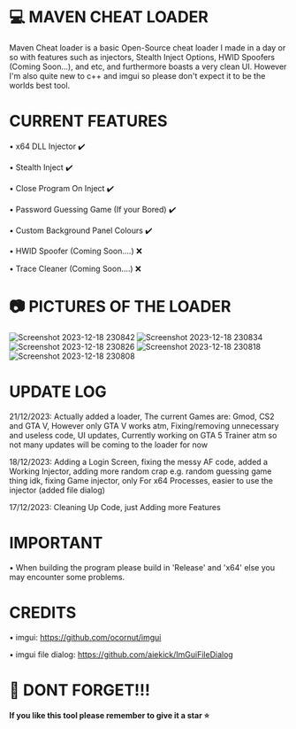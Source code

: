 # 💻 MAVEN CHEAT LOADER

Maven Cheat loader is a basic Open-Source cheat loader I made in a day or so with features such as injectors, Stealth Inject Options, HWID Spoofers (Coming Soon...), and etc, and furthermore boasts a very clean UI. However I'm also quite new to c++ and imgui so please don't expect it to be the worlds best tool.


# CURRENT FEATURES

• x64 DLL Injector ✔️

• Stealth Inject ✔️

• Close Program On Inject ✔️

• Password Guessing Game (If your Bored) ✔️

• Custom Background Panel Colours ✔️

• HWID Spoofer (Coming Soon....) ❌

• Trace Cleaner (Coming Soon....) ❌


# 📷 PICTURES OF THE LOADER

![Screenshot 2023-12-18 230842](https://github.com/MavenCoding157/Maven-Cheat-Loader/assets/117538886/9b228f48-753e-40b8-8a90-df7ccb82a381)
![Screenshot 2023-12-18 230834](https://github.com/MavenCoding157/Maven-Cheat-Loader/assets/117538886/e60e43c0-143f-474b-880d-bcb6d0806783)
![Screenshot 2023-12-18 230826](https://github.com/MavenCoding157/Maven-Cheat-Loader/assets/117538886/9d107163-4149-46db-aee3-ba109cb0882f)
![Screenshot 2023-12-18 230818](https://github.com/MavenCoding157/Maven-Cheat-Loader/assets/117538886/761c8cec-d054-48fa-8f0a-5cda3bd50874)
![Screenshot 2023-12-18 230808](https://github.com/MavenCoding157/Maven-Cheat-Loader/assets/117538886/96a3863f-2191-4479-9192-444f5120b0b2)


# UPDATE LOG

21/12/2023: Actually added a loader, The current Games are: Gmod, CS2 and GTA V, However only GTA V works atm, Fixing/removing unnecessary and useless code, UI updates, Currently working on GTA 5 Trainer atm so not many updates will be coming to the loader for now

18/12/2023: Adding a Login Screen, fixing the messy AF code, added a Working Injector, adding more random crap e.g. random guessing game thing idk, fixing Game injector, only For x64 Processes, easier to use the injector (added file dialog)

17/12/2023: Cleaning Up Code, just Adding more Features


# IMPORTANT

• When building the program please build in 'Release' and 'x64' else you may encounter some problems.


# CREDITS

• imgui: https://github.com/ocornut/imgui

• imgui file dialog: https://github.com/aiekick/ImGuiFileDialog


# 🛑 DONT FORGET!!!

**If you like this tool please remember to give it a star ⭐**

